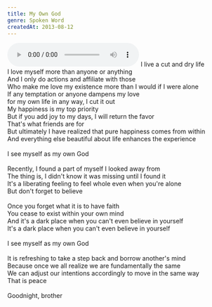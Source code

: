 ```yaml
---
title: My Own God
genre: Spoken Word
createdAt: 2013-08-12
---
```

<audio controls class="mb-6">
  <source src="/songs/My Own God.mp3" type="audio/mpeg">
</audio>
I live a cut and dry life<br>
I love myself more than anyone or anything<br>
And I only do actions and affiliate with those<br>
Who make me love my existence more than I would if I were alone<br>
If any temptation or anyone dampens my love<br>
for my own life in any way, I cut it out<br>
My happiness is my top priority<br>
But if you add joy to my days, I will return the favor<br>
That's what friends are for<br>
But ultimately I have realized that pure happiness comes from within<br>
And everything else beautiful about life enhances the experience<br>
<br>
I see myself as my own God<br>
<br>
Recently, I found a part of myself I looked away from<br>
The thing is, I didn't know it was missing until I found it<br>
It's a liberating feeling to feel whole even when you're alone<br>
But don't forget to believe<br>
<br>
Once you forget what it is to have faith<br>
You cease to exist within your own mind<br>
And it's a dark place when you can't even believe in yourself<br>
It's a dark place when you can't even believe in yourself<br>
<br>
I see myself as my own God<br>
<br>
It is refreshing to take a step back and borrow another's mind<br>
Because once we all realize we are fundamentally the same<br>
We can adjust our intentions accordingly to move in the same way<br>
That is peace<br>
<br>
Goodnight, brother
